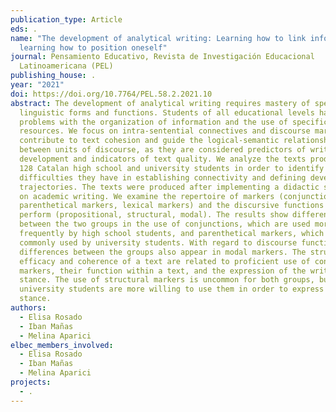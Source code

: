 ```yaml
---
publication_type: Article
eds: .
name: "The development of analytical writing: Learning how to link information,
  learning how to position oneself"
journal: Pensamiento Educativo, Revista de Investigación Educacional
  Latinoamericana (PEL)
publishing_house: .
year: "2021"
doi: https://doi.org/10.7764/PEL.58.2.2021.10
abstract: The development of analytical writing requires mastery of specialized
  linguistic forms and functions. Students of all educational levels have
  problems with the organization of information and the use of specific formal
  resources. We focus on intra-sentential connectives and discourse markers that
  contribute to text cohesion and guide the logical-semantic relationships
  between units of discourse, as they are considered predictors of writing
  development and indicators of text quality. We analyze the texts produced by
  128 Catalan high school and university students in order to identify the
  difficulties they have in establishing connectivity and defining developmental
  trajectories. The texts were produced after implementing a didactic sequence
  on academic writing. We examine the repertoire of markers (conjunctions,
  parenthetical markers, lexical markers) and the discursive functions they
  perform (propositional, structural, modal). The results show differences
  between the two groups in the use of conjunctions, which are used more
  frequently by high school students, and parenthetical markers, which are more
  commonly used by university students. With regard to discourse functions,
  differences between the groups also appear in modal markers. The structural
  efficacy and coherence of a text are related to proficient use of connectivity
  markers, their function within a text, and the expression of the writer’s
  stance. The use of structural markers is uncommon for both groups, but
  university students are more willing to use them in order to express their
  stance.
authors:
  - Elisa Rosado
  - Iban Mañas
  - Melina Aparici
elbec_members_involved:
  - Elisa Rosado
  - Iban Mañas
  - Melina Aparici
projects:
  - .
---
```

